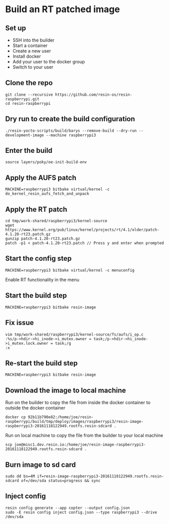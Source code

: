 # Build an RT patched image

## Set up
 - SSH into the builder
 - Start a container 
 - Create a new user
 - Install docker
 - Add your user to the docker group
 - Switch to your user

## Clone the repo
```
git clone --recursive https://github.com/resin-os/resin-raspberrypi.git
cd resin-raspberrypi
```

## Dry run to create the build configuration
```
./resin-yocto-scripts/build/barys --remove-build --dry-run --development-image --machine raspberrypi3
```

## Enter the build
```
source layers/poky/oe-init-build-env
```

## Apply the AUFS patch
```
MACHINE=raspberrypi3 bitbake virtual/kernel -c do_kernel_resin_aufs_fetch_and_unpack
```

## Apply the RT patch
```
cd tmp/work-shared/raspberrypi3/kernel-source
wget https://www.kernel.org/pub/linux/kernel/projects/rt/4.1/older/patch-4.1.20-rt23.patch.gz
gunzip patch-4.1.20-rt23.patch.gz
patch -p1 < patch-4.1.20-rt23.patch // Press y and enter when prompted
```

## Start the config step
```
MACHINE=raspberrypi3 bitbake virtual/kernel -c menuconfig
```
Enable RT functionality in the menu

## Start the build step
```
MACHINE=raspberrypi3 bitbake resin-image
```

## Fix issue
```
vim tmp/work-shared/raspberrypi3/kernel-source/fs/aufs/i_op.c
:%s/p->hdir->hi_inode->i_mutex.owner = task;/p->hdir->hi_inode->i_mutex.lock.owner = task;/g
:x
```

## Re-start the build step
```
MACHINE=raspberrypi3 bitbake resin-image
```

## Download the image to local machine
Run on the builder to copy the file from inside the docker container to outside the docker container
```
docker cp 92b11b790e82:/home/joe/resin-raspberrypi/build/tmp/deploy/images/raspberrypi3/resin-image-raspberrypi3-20161118122949.rootfs.resin-sdcard .
```
Run on local machine to copy the file from the builder to your local machine
```
scp joe@misc1.dev.resin.io:/home/joe/resin-image-raspberrypi3-20161118122949.rootfs.resin-sdcard .
```

## Burn image to sd card
```
sudo dd bs=4M if=resin-image-raspberrypi3-20161118122949.rootfs.resin-sdcard of=/dev/sda status=progress && sync
```

## Inject config
```
resin config generate --app copter --output config.json
sudo -E resin config inject config.json --type raspberrypi3 --drive /dev/sda
```
